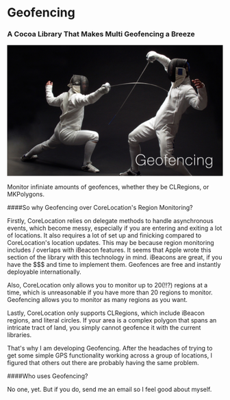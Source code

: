 # Geofencing

### A Cocoa Library That Makes Multi Geofencing a Breeze
![Geofencing](fencing.png)

Monitor infiniate amounts of geofences, whether they be CLRegions, or MKPolygons.

####So why Geofencing over CoreLocation's Region Monitoring?

Firstly, CoreLocation relies on delegate methods to handle asynchronous events, which become messy, especially if you are entering and exiting a lot of locations. It also requires a lot of set up and finicking compared to CoreLocation's location updates. This may be because region monitoring includes / overlaps with iBeacon features. It seems that Apple wrote this section of the library with this technology in mind. iBeacons are great, if you have the $$$ and time to implement them. Geofences are free and instantly deployable internationally.

Also, CoreLocation only allows you to monitor up to 20(!!?) regions at a time, which is unreasonable if you have more than 20 regions to monitor. Geofencing allows you to monitor as many regions as you want.

Lastly, CoreLocation only supports CLRegions, which include iBeacon regions, and literal circles. If your area is a complex polygon that spans an intricate tract of land, you simply cannot geofence it with the current libraries.

That's why I am developing Geofencing. After the headaches of trying to get some simple GPS functionality working across a group of locations, I figured that others out there are probably having the same problem.

####Who uses Geofencing?

No one, yet. But if you do, send me an email so I feel good about myself.